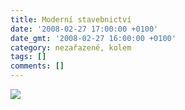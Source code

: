```yaml
---
title: Moderní stavebnictví
date: '2008-02-27 17:00:00 +0100'
date_gmt: '2008-02-27 16:00:00 +0100'
category: nezařazené, kolem
tags: []
comments: []
---
```

<p>
<img src="/assets/migrated/old-images/kolecko.jpg"></p>
